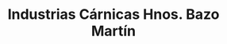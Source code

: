 ---
title: "Industrias Cárnicas Hnos. Bazo Martín"
url: /el-payo/industrias-carnicas-hnos-bazo-martin/
shop: carnicero
---